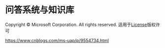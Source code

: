 # 问答系统与知识库
Copyright © Microsoft Corporation. All rights reserved.
  适用于[License](./LICENSE.md)版权许可
  
https://www.cnblogs.com/ms-uap/p/9554734.html